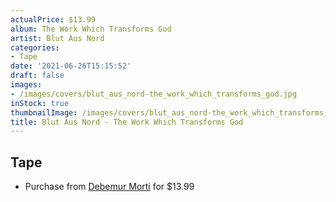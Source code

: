 ```yaml
---
actualPrice: $13.99
album: The Work Which Transforms God
artist: Blut Aus Nord
categories:
- Tape
date: '2021-06-26T15:15:52'
draft: false
images:
- /images/covers/blut_aus_nord-the_work_which_transforms_god.jpg
inStock: true
thumbnailImage: /images/covers/blut_aus_nord-the_work_which_transforms_god-thumb.jpg
title: Blut Aus Nord - The Work Which Transforms God
---
```


## Tape
* Purchase from [Debemur Morti](https://debemurmorti.aisamerch.com/item/99597) for $13.99
